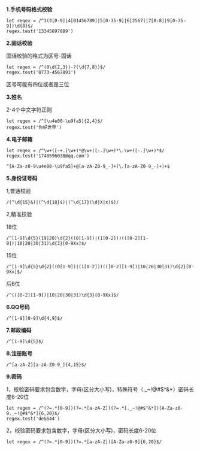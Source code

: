 **1.手机号码格式校验**

```
let regex = /^1(3[0-9]|4[01456789]|5[0-35-9]|6[2567]|7[0-8]|9[0-35-9])\d{8}$/
regex.test('13345697889')
```

**2.固话校验**

固话校验的格式为区号-固话

```
let regex = /^(0\d{2,3})-?(\d{7,8})$/
regex.test('0773-4567891')
```

区号可能有四位或者是三位

**3.姓名**

 2-4个中文字符正则

```
let regex = /^[\u4e00-\u9fa5]{2,4}$/
regex.test('你好世界')
```

**4.电子邮箱**

```
let regex = /^\w+([-+.]\w+)*@\w+([-.]\w+)*\.\w+([-.]\w+)*$/
regex.test('1748596038@qq.com')

^[A-Za-z0-9\u4e00-\u9fa5]+@[a-zA-Z0-9_-]+(\.[a-zA-Z0-9_-]+)+$
```

**5.身份证号码**

1,普通校验

```
/(^\d{15}&)|(^\d{18}$)|(^\d{17}(\d|X|x)$)/
```

2,精准校验

18位

```
/^[1-9]\d{5}(19|20)\d{2}((0[1-9])|(1[0-2]))(([0-2][1-9])|10|20|30|31)\d{3}[0-9Xx]$/
```

15位

```
/^[1-9]\d{5}\d{2}((0[1-9])|(1[0-2]))(([0-2][1-9])|10|20|30|31)\d{2}[0-9Xx]$/
```

后6位

```
/^(([0-2][1-9])|10|20|30|31)\d{3}[0-9Xx]$/
```

**6.QQ号码**

```
/^[1-9][0-9]\d{4,9}$/
```

**7.邮政编码**

```
/^[1-9]\d{5}$/
```

**8.注册账号**

```
/^[a-zA-Z][a-zA-Z0-9_]{4,15}$/
```

**9.密码**

1，校验密码要求包含数字，字母(区分大小写)，特殊符号（._~!@#$^&*）密码长度6-20位

```
let regex = /^(?=.*[0-9])(?=.*[a-zA-Z])(?=.*[._~!@#$^&*])[A-Za-z0-9._~!@#$^&*]{6,20}$/
regex.test('de&S44')
```

2，校验密码要求包含数字，字母(区分大小写)，密码长度6-20位

```
let regex = /^(?=.*[0-9])(?=.*[a-zA-Z])[A-Za-z0-9]{6,20}$/
```

